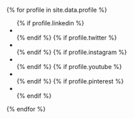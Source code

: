 {% for profile in site.data.profile %}
<ul class="list-unstyled social justify-content-end" id="social-icons">
    {% if profile.linkedin %}
    <li><a href="https://www.linkedin.com/in/{{ profile.linkedin }}/"><i class="bi bi-linkedin secondary--icon secondary--icon-color"></i></a></li>
    {% endif %}
    {% if profile.twitter %}
    <li><a href="https://twitter.com/{{ profile.twitter }}"><i class="bi bi-twitter secondary--icon-color"></i></a></li>
    {% endif %}
    {% if profile.instagram %}
    <li class="mb-2"><a href="{{ profile.instagram }}"><i class="bi bi-instagramsecondary--icon-color"></i></a></li>
    {% endif %}
    {% if profile.youtube %}
    <li class="mb-2"><a href="https://www.youtube.com/@{{ profile.youtube }}"><i class="bi bi-youtube secondary--icon-color"></i></a></li>
    {% endif %}
    {% if profile.pinterest %}
    <li class="mb-2"><a href="https://www.pinterest.com/{{ profile.pinterest }}/"><i class="bi bi-pinterest secondary--icon-color"></i></a></li>
    {% endif %}

</ul>

{% endfor %}  